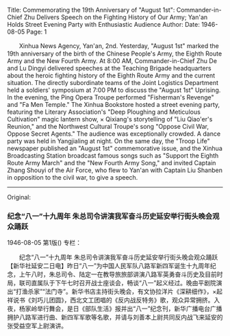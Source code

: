 Title: Commemorating the 19th Anniversary of "August 1st": Commander-in-Chief Zhu Delivers Speech on the Fighting History of Our Army; Yan'an Holds Street Evening Party with Enthusiastic Audience
Author:
Date: 1946-08-05
Page: 1

　　Xinhua News Agency, Yan'an, 2nd. Yesterday, "August 1st" marked the 19th anniversary of the birth of the Chinese People's Army, the Eighth Route Army and the New Fourth Army. At 8:00 AM, Commander-in-Chief Zhu De and Lu Dingyi delivered speeches at the Teaching Brigade headquarters about the heroic fighting history of the Eighth Route Army and the current situation. The directly subordinate teams of the Joint Logistics Department held a soldiers' symposium at 7:00 PM to discuss the "August 1st" Uprising. In the evening, the Ping Opera Troupe performed "Fisherman's Revenge" and "Fa Men Temple." The Xinhua Bookstore hosted a street evening party, featuring the Literary Association's "Deep Ploughing and Meticulous Cultivation" magic lantern show, × Qixiang's storytelling of "Liu Qiao'er's Reunion," and the Northwest Cultural Troupe's song "Oppose Civil War, Oppose Secret Agents." The audience was exceptionally crowded. A dance party was held in Yangjialing at night. On the same day, the "Troop Life" newspaper published an "August 1st" commemorative issue, and the Xinhua Broadcasting Station broadcast famous songs such as "Support the Eighth Route Army March" and the "New Fourth Army Song," and invited Captain Zhang Shouyi of the Air Force, who flew to Yan'an with Captain Liu Shanben in opposition to the civil war, to give a speech.



<hr /> 

Original: 


### 纪念“八一”十九周年  朱总司令讲演我军奋斗历史延安举行街头晚会观众踊跃

1946-08-05
第1版()
专栏：

　　纪念“八一”十九周年
    朱总司令讲演我军奋斗历史延安举行街头晚会观众踊跃
    【新华社延安二日电】昨日“八一”为中国人民军队八路军新四军诞生十九周年纪念，上午八时，朱总司令、陆定一在教导旅旅部讲演八路军英勇奋斗历史及目前时局，联司直属队于下午七时召开战士座谈会，畅谈“八一”起义经过。晚由平剧院演出“打渔杀家”“法门寺”。新华书店主持街头晚会，有文协拉洋片《深耕细作》，×起祥说书《刘巧儿团圆》，西北文工团唱的《反内战反特务》歌，观众异常拥挤。入夜，杨家岭举行舞会，是日《部队生活》报并出“八一”纪念刊，新华广播电台广播拥护八路军进行曲、新四军军歌等名歌，并请与刘善本上尉共同反内战飞来延安的张受益空军上尉演讲。
